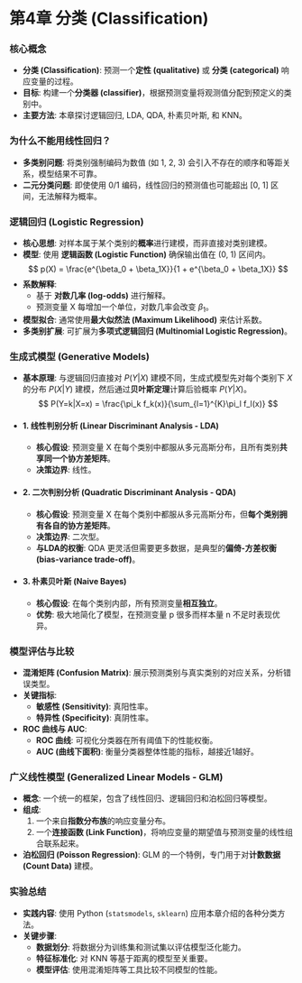 # 第4章 分类 (Classification) 

### 核心概念
- **分类 (Classification)**: 预测一个**定性 (qualitative)** 或 **分类 (categorical)** 响应变量的过程。
- **目标**: 构建一个**分类器 (classifier)**，根据预测变量将观测值分配到预定义的类别中。
- **主要方法**: 本章探讨逻辑回归, LDA, QDA, 朴素贝叶斯, 和 KNN。

### 为什么不能用线性回归？
- **多类别问题**: 将类别强制编码为数值 (如 1, 2, 3) 会引入不存在的顺序和等距关系，模型结果不可靠。
- **二元分类问题**: 即使使用 0/1 编码，线性回归的预测值也可能超出 [0, 1] 区间，无法解释为概率。

### 逻辑回归 (Logistic Regression)
- **核心思想**: 对样本属于某个类别的**概率**进行建模，而非直接对类别建模。
- **模型**: 使用 **逻辑函数 (Logistic Function)** 确保输出值在 (0, 1) 区间内。
  $$
  p(X) = \frac{e^{\beta_0 + \beta_1X}}{1 + e^{\beta_0 + \beta_1X}}
  $$
- **系数解释**:
  - 基于 **对数几率 (log-odds)** 进行解释。
  - 预测变量 X 每增加一个单位，对数几率会改变 $\beta_1$。
- **模型拟合**: 通常使用**最大似然法 (Maximum Likelihood)** 来估计系数。
- **多类别扩展**: 可扩展为**多项式逻辑回归 (Multinomial Logistic Regression)**。

### 生成式模型 (Generative Models)
- **基本原理**: 与逻辑回归直接对 $P(Y|X)$ 建模不同，生成式模型先对每个类别下 $X$ 的分布 $P(X|Y)$ 建模，然后通过**贝叶斯定理**计算后验概率 $P(Y|X)$。
  $$
  P(Y=k|X=x) = \frac{\pi_k f_k(x)}{\sum_{l=1}^{K}\pi_l f_l(x)}
  $$
- #### 1. 线性判别分析 (Linear Discriminant Analysis - LDA)
  - **核心假设**: 预测变量 X 在每个类别中都服从多元高斯分布，且所有类别**共享同一个协方差矩阵**。
  - **决策边界**: 线性。
- #### 2. 二次判别分析 (Quadratic Discriminant Analysis - QDA)
  - **核心假设**: 预测变量 X 在每个类别中都服从多元高斯分布，但**每个类别拥有各自的协方差矩阵**。
  - **决策边界**: 二次型。
  - **与LDA的权衡**: QDA 更灵活但需要更多数据，是典型的**偏倚-方差权衡 (bias-variance trade-off)**。
- #### 3. 朴素贝叶斯 (Naive Bayes)
  - **核心假设**: 在每个类别内部，所有预测变量**相互独立**。
  - **优势**: 极大地简化了模型，在预测变量 p 很多而样本量 n 不足时表现优异。

### 模型评估与比较
- **混淆矩阵 (Confusion Matrix)**: 展示预测类别与真实类别的对应关系，分析错误类型。
- **关键指标**:
  - **敏感性 (Sensitivity)**: 真阳性率。
  - **特异性 (Specificity)**: 真阴性率。
- **ROC 曲线与 AUC**:
  - **ROC 曲线**: 可视化分类器在所有阈值下的性能权衡。
  - **AUC (曲线下面积)**: 衡量分类器整体性能的指标，越接近1越好。

### 广义线性模型 (Generalized Linear Models - GLM)
- **概念**: 一个统一的框架，包含了线性回归、逻辑回归和泊松回归等模型。
- **组成**:
  1. 一个来自**指数分布族**的响应变量分布。
  2. 一个**连接函数 (Link Function)**，将响应变量的期望值与预测变量的线性组合联系起来。
- **泊松回归 (Poisson Regression)**: GLM 的一个特例，专门用于对**计数数据 (Count Data)** 建模。

### 实验总结
- **实践内容**: 使用 Python (`statsmodels`, `sklearn`) 应用本章介绍的各种分类方法。
- **关键步骤**:
  - **数据划分**: 将数据分为训练集和测试集以评估模型泛化能力。
  - **特征标准化**: 对 KNN 等基于距离的模型至关重要。
  - **模型评估**: 使用混淆矩阵等工具比较不同模型的性能。